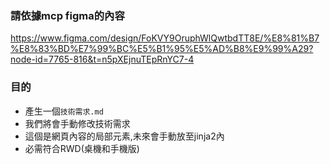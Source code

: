 ### 請依據mcp figma的內容
https://www.figma.com/design/FoKVY9OruphWlQwtbdTT8E/%E8%81%B7%E8%83%BD%E7%99%BC%E5%B1%95%E5%AD%B8%E9%99%A29?node-id=7765-816&t=n5pXEjnuTEpRnYC7-4
### 目的
- 產生一個`技術需求.md`
- 我們將會手動修改技術需求
- 這個是網頁內容的局部元素,未來會手動放至jinja2內
- 必需符合RWD(桌機和手機版)



